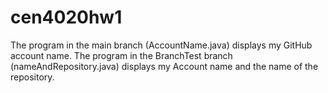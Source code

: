 # cen4020hw1
The program in the main branch (AccountName.java) displays my GitHub account name.
The program in the BranchTest branch (nameAndRepository.java) displays my Account name and the name of the repository.
